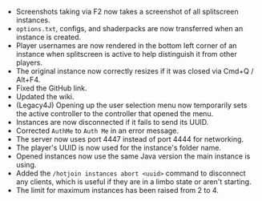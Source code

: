 - Screenshots taking via F2 now takes a screenshot of all splitscreen instances.
- `options.txt`, configs, and shaderpacks are now transferred when an instance is created.
- Player usernames are now rendered in the bottom left corner of an instance when splitscreen is active to help distinguish it from other players.
- The original instance now correctly resizes if it was closed via Cmd+Q / Alt+F4.
- Fixed the GitHub link.
- Updated the wiki.
- (Legacy4J) Opening up the user selection menu now temporarily sets the active controller to the controller that opened the menu.
- Instances are now disconnected if it fails to send its UUID.
- Corrected `AuthMe` to `Auth Me` in an error message.
- The server now uses port 4447 instead of port 4444 for networking.
- The player's UUID is now used for the instance's folder name.
- Opened instances now use the same Java version the main instance is using.
- Added the `/hotjoin instances abort <uuid>` command to disconnect any clients, which is useful if they are in a limbo state or aren't starting.
- The limit for maximum instances has been raised from 2 to 4.